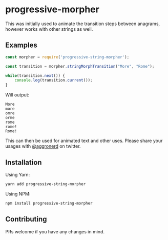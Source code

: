 # progressive-morpher

This was initially used to animate the transition steps between anagrams, however works with other strings as well.

## Examples

```javascript
const morpher = require('progressive-string-morpher');

const transition = morpher.stringMorphTransition("More", "Rome");

while(transition.next()) {
    console.log(transition.current());
}
```

Will output:

```
More
more
omre
orme
rome
rome!
Rome!
```

This can then be used for animated text and other uses. Please share your usages with [@aggronerd](https://twitter.com/aggronerd) on twitter.

## Installation

Using Yarn:

```bash
yarn add progressive-string-morpher
```

Using NPM:

```bash
npm install progressive-string-morpher
```

## Contributing

PRs welcome if you have any changes in mind.